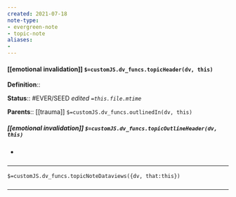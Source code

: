 ```yaml
---
created: 2021-07-18
note-type: 
- evergreen-note
- topic-note
aliases:
- 
---
```

 
#### [[emotional invalidation]] `$=customJS.dv_funcs.topicHeader(dv, this)`


**Definition**::

**Status**::  #EVER/SEED 
*edited `=this.file.mtime`*

**Parents**:: [[trauma]]
`$=customJS.dv_funcs.outlinedIn(dv, this)`

##### [[emotional invalidation]] `$=customJS.dv_funcs.topicOutlineHeader(dv, this)`
- 

### <hr class="dataviews"/>

`$=customJS.dv_funcs.topicNoteDataviews({dv, that:this})`


### <hr class="references"/>